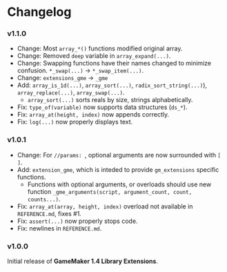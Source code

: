 # Changelog

### v1.1.0
* Change: Most `array_*()` functions modified original array.
* Change: Removed `deep` variable in `array_expand(...)`.
* Change: Swapping functions have their names changed to minimize confusion. `*_swap(...)` -> `*_swap_item(...)`.
* Change: `extensions_gme` -> `_gme`
* Add: `array_is_1d(...)`, `array_sort(...)`, `radix_sort_string(...)`), `array_replace(...)`, `array_swap(...)`.
    * `array_sort(...)` sorts reals by size, strings alphabetically.
* Fix: `type_of(variable)` now supports data structures (`ds_*`).
* Fix: `array_at(height, index)` now appends correctly.
* Fix: `log(...)` now properly displays text.

### v1.0.1
* Change: For `//params: `, optional arguments are now surrounded with `[ ]`.
* Add: `extension_gme`, which is inteded to provide `gm_extensions` specific functions.
    * Functions with optional arguments, or overloads should use new function `_gme_arguments(script, argument_count, count, counts...)`.
* Fix: `array_at(array, height, index)` overload not available in `REFERENCE.md`, fixes #1.
* Fix: `assert(...)` now properly stops code.
* Fix: newlines in `REFERENCE.md`.

### v1.0.0
Initial release of **GameMaker 1.4 Library Extensions**.
